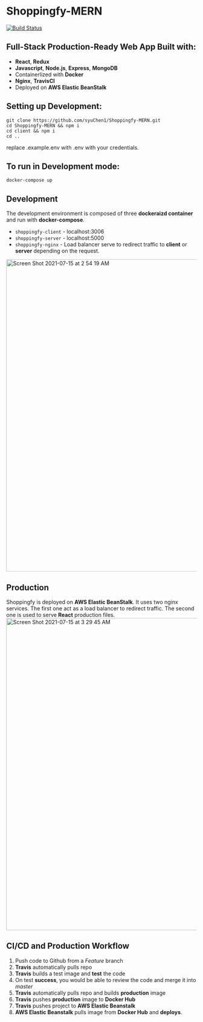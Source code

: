 # Shoppingfy-MERN
[![Build Status](https://travis-ci.com/syuChen1/Shoppingfy-MERN.svg?branch=master)](https://travis-ci.com/syuChen1/Shoppingfy-MERN)

## Full-Stack Production-Ready Web App Built with: 
- **React**, **Redux**
- **Javascript**, **Node.js**, **Express**, **MongoDB**
- Containerlized with **Docker** 
- **Nginx**, **TravisCI**
- Deployed on **AWS Elastic BeanStalk**

## Setting up Development:
```
git clone https://github.com/syuChen1/Shoppingfy-MERN.git
cd Shoppingfy-MERN && npm i
cd client && npm i
cd ..
```
replace .example.env with .env with your credentials. 

## To run in Development mode:
```
docker-compose up
```

## Development
The development environment is composed of three **dockeraizd container** and run with **docker-compose**. 
* `shoppingfy-client` - localhost:3006
* `shoppingfy-server` - localhost:5000
* `shoppingfy-nginx`  - Load balancer serve to redirect traffic to **client** or **server** depending on the request.
<img width="825" alt="Screen Shot 2021-07-15 at 2 54 19 AM" src="https://user-images.githubusercontent.com/44207825/125742883-86b8bba6-5c40-474f-a573-52478714d182.png">

## Production
Shoppingfy is deployed on **AWS Elastic BeanStalk**. It uses two nginx services. The first one act as a load balancer to redirect traffic. The second one is used to serve **React** production files.
<img width="825" alt="Screen Shot 2021-07-15 at 3 29 45 AM" src="https://user-images.githubusercontent.com/44207825/125747428-df5a6bce-e8a1-4c78-9843-b7bc915e0e18.png">

## CI/CD and Production Workflow
1. Push code to Github from a _Feature_ branch
2. **Travis** automatically pulls repo
3. **Travis** builds a test image and **test** the code
4. On test **success**, you would be able to review the code and merge it into _master_
5. **Travis** automatically pulls repo and builds **production** image
6. **Travis** pushes **production** image to **Docker Hub**
7. **Travis** pushes project to **AWS Elastic Beanstalk**
8. **AWS Elastic Beanstalk** pulls image from **Docker Hub** and **deploys**. 
